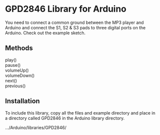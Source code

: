 # GPD2846 Library for Arduino

You need to connect a common ground between the MP3 player and Arduino and connect the S1, S2 & S3 pads to three digital ports on the Arduino.  Check out the example sketch.

## Methods

play()  
pause()  
volumeUp()  
volumeDown()  
next()  
previous()

## Installation

To include this library, copy all the files and example directory and place in a directory called GPD2846 in the Arduino library directory.  

.../Arduino/libraries/GPD2846/
